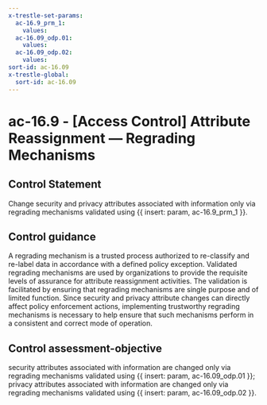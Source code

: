 ```yaml
---
x-trestle-set-params:
  ac-16.9_prm_1:
    values:
  ac-16.09_odp.01:
    values:
  ac-16.09_odp.02:
    values:
sort-id: ac-16.09
x-trestle-global:
  sort-id: ac-16.09
---
```


# ac-16.9 - \[Access Control\] Attribute Reassignment — Regrading Mechanisms

## Control Statement

Change security and privacy attributes associated with information only via regrading mechanisms validated using {{ insert: param, ac-16.9_prm_1 }}.

## Control guidance

A regrading mechanism is a trusted process authorized to re-classify and re-label data in accordance with a defined policy exception. Validated regrading mechanisms are used by organizations to provide the requisite levels of assurance for attribute reassignment activities. The validation is facilitated by ensuring that regrading mechanisms are single purpose and of limited function. Since security and privacy attribute changes can directly affect policy enforcement actions, implementing trustworthy regrading mechanisms is necessary to help ensure that such mechanisms perform in a consistent and correct mode of operation.

## Control assessment-objective

security attributes associated with information are changed only via regrading mechanisms validated using {{ insert: param, ac-16.09_odp.01 }};
privacy attributes associated with information are changed only via regrading mechanisms validated using {{ insert: param, ac-16.09_odp.02 }}.
